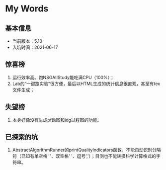 # My Words

## 基本信息
- 当前版本：5.10
- 入坑时间：2021-06-17

## 惊喜榜
1. 运行效率高。跑NSGAIIStudy能吃满CPU（100%）；
2. Lab的“一键跑实验”很方便，最后以HTML生成的统计信息很直观，甚至有tex文件生成；

## 失望榜
1. 本身好像没有生成pf动图和idg过程图的功能。

## 已探索的坑
1. AbstractAlgorithmRunner的printQualityIndicators函数，不能自动识别分隔符（已知有单空格' '、双空格'  '、逗号','）；目测也不能转换科学计算格式的字符串。